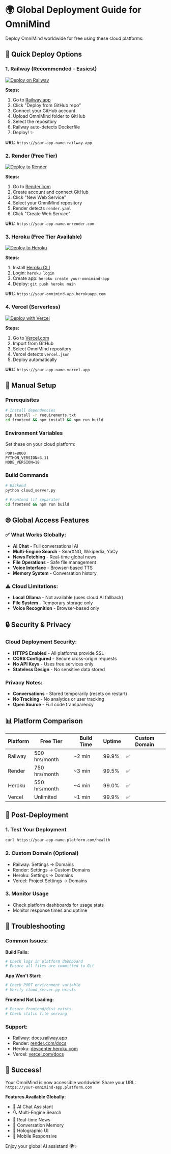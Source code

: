 # 🌍 Global Deployment Guide for OmniMind

Deploy OmniMind worldwide for free using these cloud platforms:

## 🚀 Quick Deploy Options

### 1. Railway (Recommended - Easiest)
[![Deploy on Railway](https://railway.app/button.svg)](https://railway.app/new/template)

**Steps:**
1. Go to [Railway.app](https://railway.app)
2. Click "Deploy from GitHub repo"
3. Connect your GitHub account
4. Upload OmniMind folder to GitHub
5. Select the repository
6. Railway auto-detects Dockerfile
7. Deploy! ✨

**URL:** `https://your-app-name.railway.app`

### 2. Render (Free Tier)
[![Deploy to Render](https://render.com/images/deploy-to-render-button.svg)](https://render.com)

**Steps:**
1. Go to [Render.com](https://render.com)
2. Create account and connect GitHub
3. Click "New Web Service"
4. Select your OmniMind repository
5. Render detects `render.yaml`
6. Click "Create Web Service"

**URL:** `https://your-app-name.onrender.com`

### 3. Heroku (Free Tier Available)
[![Deploy to Heroku](https://www.herokucdn.com/deploy/button.svg)](https://heroku.com/deploy)

**Steps:**
1. Install [Heroku CLI](https://devcenter.heroku.com/articles/heroku-cli)
2. Login: `heroku login`
3. Create app: `heroku create your-omnimind-app`
4. Deploy: `git push heroku main`

**URL:** `https://your-omnimind-app.herokuapp.com`

### 4. Vercel (Serverless)
[![Deploy with Vercel](https://vercel.com/button)](https://vercel.com/new)

**Steps:**
1. Go to [Vercel.com](https://vercel.com)
2. Import from GitHub
3. Select OmniMind repository
4. Vercel detects `vercel.json`
5. Deploy automatically

**URL:** `https://your-app-name.vercel.app`

## 🔧 Manual Setup

### Prerequisites
```bash
# Install dependencies
pip install -r requirements.txt
cd frontend && npm install && npm run build
```

### Environment Variables
Set these on your cloud platform:

```env
PORT=8000
PYTHON_VERSION=3.11
NODE_VERSION=18
```

### Build Commands
```bash
# Backend
python cloud_server.py

# Frontend (if separate)
cd frontend && npm run build
```

## 🌐 Global Access Features

### ✅ What Works Globally:
- **AI Chat** - Full conversational AI
- **Multi-Engine Search** - SearXNG, Wikipedia, YaCy
- **News Fetching** - Real-time global news
- **File Operations** - Safe file management
- **Voice Interface** - Browser-based TTS
- **Memory System** - Conversation history

### ⚠️ Cloud Limitations:
- **Local Ollama** - Not available (uses cloud AI fallback)
- **File System** - Temporary storage only
- **Voice Recognition** - Browser-based only

## 🔒 Security & Privacy

### Cloud Deployment Security:
- **HTTPS Enabled** - All platforms provide SSL
- **CORS Configured** - Secure cross-origin requests
- **No API Keys** - Uses free services only
- **Stateless Design** - No sensitive data stored

### Privacy Notes:
- **Conversations** - Stored temporarily (resets on restart)
- **No Tracking** - No analytics or user tracking
- **Open Source** - Full code transparency

## 📊 Platform Comparison

| Platform | Free Tier | Build Time | Uptime | Custom Domain |
|----------|-----------|------------|--------|---------------|
| Railway  | 500 hrs/month | ~2 min | 99.9% | ✅ |
| Render   | 750 hrs/month | ~3 min | 99.5% | ✅ |
| Heroku   | 550 hrs/month | ~4 min | 99.0% | ✅ |
| Vercel   | Unlimited | ~1 min | 99.9% | ✅ |

## 🚀 Post-Deployment

### 1. Test Your Deployment
```bash
curl https://your-app-name.platform.com/health
```

### 2. Custom Domain (Optional)
- Railway: Settings → Domains
- Render: Settings → Custom Domains  
- Heroku: Settings → Domains
- Vercel: Project Settings → Domains

### 3. Monitor Usage
- Check platform dashboards for usage stats
- Monitor response times and uptime

## 🔧 Troubleshooting

### Common Issues:

**Build Fails:**
```bash
# Check logs in platform dashboard
# Ensure all files are committed to Git
```

**App Won't Start:**
```bash
# Check PORT environment variable
# Verify cloud_server.py exists
```

**Frontend Not Loading:**
```bash
# Ensure frontend/dist exists
# Check static file serving
```

### Support:
- Railway: [docs.railway.app](https://docs.railway.app)
- Render: [render.com/docs](https://render.com/docs)
- Heroku: [devcenter.heroku.com](https://devcenter.heroku.com)
- Vercel: [vercel.com/docs](https://vercel.com/docs)

## 🎉 Success!

Your OmniMind is now accessible worldwide! Share your URL:
`https://your-omnimind-app.platform.com`

**Features Available Globally:**
- 🤖 AI Chat Assistant
- 🔍 Multi-Engine Search  
- 📰 Real-time News
- 💬 Conversation Memory
- 🎨 Holographic UI
- 📱 Mobile Responsive

Enjoy your global AI assistant! 🌍✨